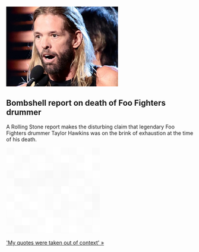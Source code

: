 
![Bombshell report on death of Foo Fighters drummer](./20220518055847.png)
## Bombshell report on death of Foo Fighters drummer

A Rolling Stone report makes the disturbing claim that legendary Foo Fighters drummer Taylor Hawkins was on the brink of exhaustion at the time of his death.

![pic](../square_bg.png)

['My quotes were taken out of context' »](https://www.yahoo.com/entertainment/taylor-hawkinss-friends-blast-rolling-stone-report-that-foo-fighters-drummer-was-pushed-to-exhaustion-224722416.html)
